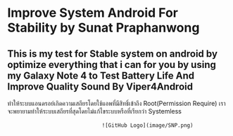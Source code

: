 ﻿# Improve System Android For Stability by Sunat Praphanwong
This is my test for Stable system on android by optimize everything that i can for you by using my Galaxy Note 4 to Test Battery Life And Improve Quality Sound By Viper4Android 
-----------------------------------------------------------------------------------------------
ทำให้ระบบแอนดรอย์เกิดความเสถียรโดยใช้แอพที่มีสิทธิ์เข้าถึง Root(Permission Require) เราจะพยายามทำให้ระบบเสถียรที่สุดโดยไม่แก้ไขระบบหรือที่เรียกว่า Systemless	

                                  ![GitHub Logo](image/SNP.png)
